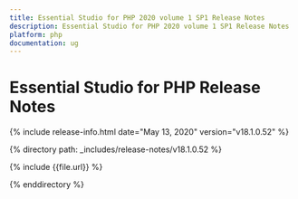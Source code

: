 ```yaml
---
title: Essential Studio for PHP 2020 volume 1 SP1 Release Notes  
description: Essential Studio for PHP 2020 volume 1 SP1 Release Notes  
platform: php
documentation: ug
---
```


# Essential Studio for PHP  Release Notes  

{% include release-info.html date="May 13, 2020"  version="v18.1.0.52" %} 


{% directory path: _includes/release-notes/v18.1.0.52 %}

{% include {{file.url}} %}

{% enddirectory %}